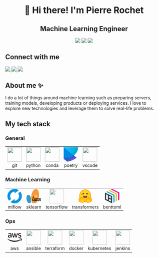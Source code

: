 <h1 align="center">👋 Hi there! I'm Pierre Rochet</h1>

<h2 align="center">Machine Learning Engineer</h2>

<div align="center">
  <img
    src="https://img.shields.io/badge/machine%20learning-lightblue?style=for-the-badge"
  />
  <img
    src="https://img.shields.io/badge/data%20science-lightblue?style=for-the-badge"
  />
  <img
    src="https://img.shields.io/badge/mlops-lightblue?style=for-the-badge&logo=heart"
  />
</div>

## Connect with me

<div align="">
  <a href="">
    <img
      src="https://img.shields.io/badge/linkedin-blue?style=for-the-badge&logo=linkedin"
    />
  </a>
  <a href="">
    <img
      src="https://img.shields.io/badge/github-grey?style=for-the-badge&logo=github"
    />
  </a>
  <a href="">
    <img
      src="https://img.shields.io/badge/gmail-red?style=for-the-badge&logo=gmail&logoColor=white"
    />
  </a>
</div>

## About me ✨

I do a lot of things around machine learning such as preparing
servers, training models, developing products or deploying services. I love to
explore new technologies and leverage them to solve real-life problems.

## My tech stack

### General

<table>
<tr>
  <td align="center">
    <img
      height="46"
      width="46"
      src="https://cdn.jsdelivr.net/gh/devicons/devicon/icons/git/git-original.svg"
    />
    <br />
    <span>git</span>
  </td>
    <td align="center">
      <img
        height="46"
        width="46"
        src="https://cdn.jsdelivr.net/gh/devicons/devicon/icons/python/python-original.svg"
      />
      <br>
      <span>python</span>
  </td>

  </td>
    <td align="center">
      <img
        height="46"
        width="46"
        src="https://cdn.jsdelivr.net/gh/devicons/devicon/icons/anaconda/anaconda-original.svg"
      />
      <br>
      <span>conda</span>
  </td>

  </td>
    <td align="center">
      <img
        height="46"
        width="46"
        src="./img/poetry.svg"
      />
      <br>
      <span>poetry</span>
  </td>

  </td>
    <td align="center">
      <img
        height="46"
        width="46"
        src="https://cdn.jsdelivr.net/gh/devicons/devicon/icons/vscode/vscode-original.svg"
      />
      <br>
      <span>vscode</span>
  </td>

</table>

### Machine Learning

<table>
<tr>
  <td align="center">
    <img
      height="46"
      width="46"
      src="./img/mlflow.svg"
    />
    <br />
    <span>mlflow</span>
  </td>
    <td align="center">
      <img
        height="46"
        width="46"
        src="./img/sklearn.svg"
      />
      <br>
      <span>sklearn</span>
  </td>

  </td>
    <td align="center">
      <img
        height="46"
        width="46"
        src="https://cdn.jsdelivr.net/gh/devicons/devicon/icons/tensorflow/tensorflow-original.svg"
      />
      <br>
      <span>tensorflow</span>
  </td>

  </td>
    <td align="center">
      <img
        height="46"
        width="46"
        src="./img/transformers.svg"
      />
      <br>
      <span>transformers</span>
  </td>

  </td>
    <td align="center">
      <img
        height="46"
        width="46"
        src="./img/bentoml.svg"
      />
      <br>
      <span>benttoml</span>
  </td>
</tr>
</table>

### Ops

<table>
<tr>
  <td align="center">
    <img
      height="46"
      width="46"
      src="./img/aws.svg"
    />
    <br />
    <span>aws</span>
  </td>
    <td align="center">
      <img
        height="46"
        width="46"
        src="https://cdn.jsdelivr.net/gh/devicons/devicon/icons/ansible/ansible-original.svg"
      />
      <br>
      <span>ansible</span>
  </td>

  </td>
    <td align="center">
      <img
        height="46"
        width="46"
        src="https://cdn.jsdelivr.net/gh/devicons/devicon/icons/terraform/terraform-original.svg"
      />
      <br>
      <span>terraform</span>
  </td>

  </td>
    <td align="center">
      <img
        height="46"
        width="46"
        src="https://cdn.jsdelivr.net/gh/devicons/devicon/icons/docker/docker-original.svg"
      />
      <br>
      <span>docker</span>
  </td>

  </td>
    <td align="center">
      <img
        height="46"
        width="46"
        src="https://cdn.jsdelivr.net/gh/devicons/devicon/icons/kubernetes/kubernetes-plain.svg"
      />
      <br>
      <span>kubernetes</span>
  </td>

  </td>
    <td align="center">
      <img
        height="46"
        width="46"
        src="https://cdn.jsdelivr.net/gh/devicons/devicon/icons/jenkins/jenkins-original.svg"
      />
      <br>
      <span>jenkins</span>
  </td>
</tr>
</table>
